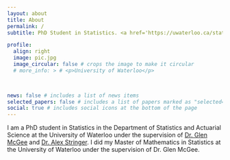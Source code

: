 ```yaml
---
layout: about
title: About
permalink: /
subtitle: PhD Student in Statistics. <a href='https://uwaterloo.ca/statistics-and-actuarial-science/'>Department of Statistics and Actuarial Science, University of Waterloo</a>. 

profile:
  align: right
  image: pic.jpg
  image_circular: false # crops the image to make it circular
  # more_info: > # <p>University of Waterloo</p>

    

news: false # includes a list of news items
selected_papers: false # includes a list of papers marked as "selected={true}"
social: true # includes social icons at the bottom of the page
---
```


<!-- Write your biography here. Tell the world about yourself. Link to your favorite [subreddit](http://reddit.com). You can put a picture in, too. The code is already in, just name your picture `pic.jpg` and put it in the `img/` folder.

Put your address / P.O. box / other info right below your picture. You can also disable any of these elements by editing `profile` property of the YAML header of your `_pages/about.md`. Edit `_bibliography/papers.bib` and Jekyll will render your [publications page](/al-folio/publications/) automatically. -->

I am a PhD student in Statistics in the Department of Statistics and Actuarial Science at the University of Waterloo under the supervision of <a href='https://glenmcgee.github.io/'>Dr. Glen McGee</a> and <a href='https://www.alexstringer.ca/'>Dr. Alex Stringer</a>. I did my Master of Mathematics in Statistics at the University of Waterloo under the supervision of Dr. Glen McGee. 
<!-- Link to your social media connections, too. This theme is set up to use [Font Awesome icons](https://fontawesome.com/) and [Academicons](https://jpswalsh.github.io/academicons/), like the ones below. Add your Facebook, Twitter, LinkedIn, Google Scholar, or just disable all of them. -->

